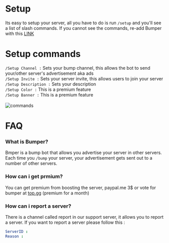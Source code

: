 # Setup
Its easy to setup your server, all you have to do is run `/setup` and you'll see a list of slash commands. If you cannot see the commands, re-add Bumper with this [LINK](https://discord.com/oauth2/authorize?client_id=908043115649187880&scope=bot%20applications.commands&permissions=137439308944&redirect_uri=https%3A%2F%2Fdiscord.gg%2FZYKtHS6anN&response_type=code)
# Setup commands
`/Setup Channel :`
 Sets your bump channel, this allows the bot to send your/other server's advertisement aka ads
 <br>
 `/Setup Invite :`
 Sets your server invite, this allows users to join your server
 <br>
 `/Setup Description :`
 Sets your description
 <br>
`/Setup Color :`
 This is a premium feature
 <br>
`/Setup Banner :`
 This is a premium feature
 <br>
 <br>
 ![commands](https://media.discordapp.net/attachments/853104915440992276/948920148784463872/Capture_decran_2022-03-03_122802.png?width=861&height=450)
# FAQ
### What is Bumper?
Bmper is a  bump bot that allows you advertise your server in other servers. Each time you `/bump` your server, your advertisement gets sent out to a number of other servers.
### How can i get prmium?
You can get premium from boosting the server, paypal.me 3$ or vote for bumper at [top.gg](https://top.gg/bot/908043115649187880/vote) (premium for a month)
### How can i report a server?
There is a channel called report in our support server, it allows you to report a server. If you want to report a server please follow this :
```Yaml
ServerID :
Reason :
```

